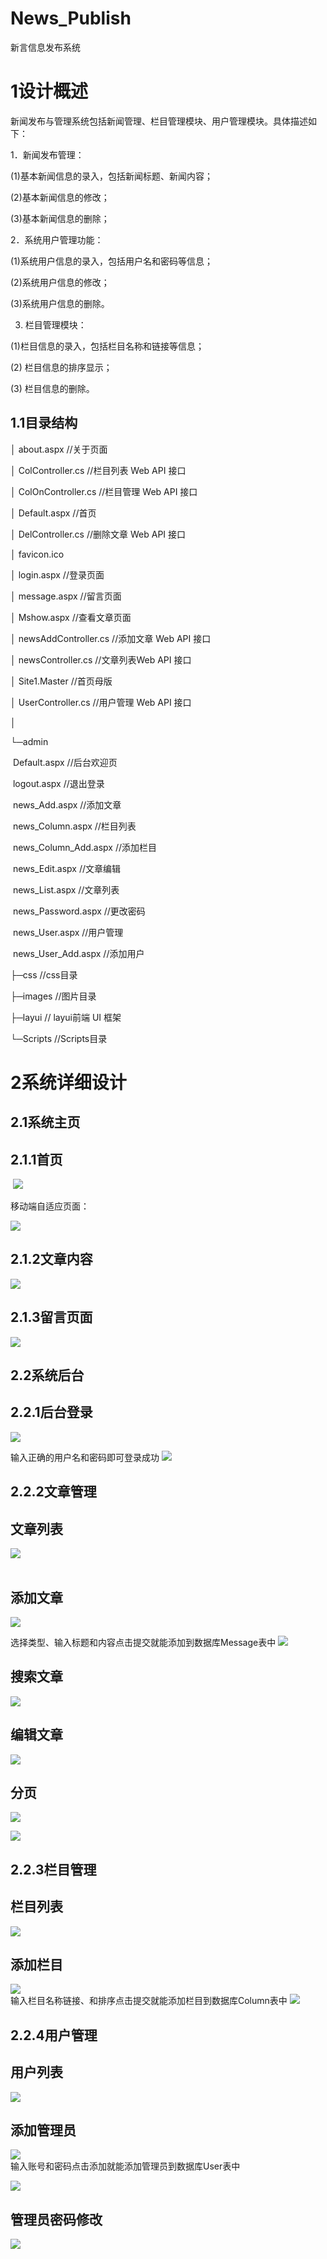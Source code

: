 # News_Publish
新言信息发布系统

# 1设计概述

新闻发布与管理系统包括新闻管理、栏目管理模块、用户管理模块。具体描述如下：

1．新闻发布管理：

(1)基本新闻信息的录入，包括新闻标题、新闻内容；

(2)基本新闻信息的修改；

(3)基本新闻信息的删除；

2．系统用户管理功能：

(1)系统用户信息的录入，包括用户名和密码等信息；

(2)系统用户信息的修改；

(3)系统用户信息的删除。

3. 栏目管理模块：

(1)栏目信息的录入，包括栏目名称和链接等信息；

(2) 栏目信息的排序显示；

(3) 栏目信息的删除。

 

## 1.1目录结构

│  about.aspx      //关于页面

│  ColController.cs      //栏目列表 Web API 接口

│  ColOnController.cs      //栏目管理 Web API 接口

│  Default.aspx      //首页

│  DelController.cs      //删除文章 Web API 接口

│  favicon.ico   

│  login.aspx      //登录页面

│  message.aspx      //留言页面

│  Mshow.aspx      //查看文章页面

│  newsAddController.cs      //添加文章 Web API 接口

│  newsController.cs       //文章列表Web API 接口

│  Site1.Master      //首页母版

│  UserController.cs      //用户管理 Web API 接口

│

└─admin

​        Default.aspx      //后台欢迎页

​        logout.aspx      //退出登录

​        news_Add.aspx       //添加文章

​        news_Column.aspx       //栏目列表

​        news_Column_Add.aspx      //添加栏目

​        news_Edit.aspx      //文章编辑

​        news_List.aspx      //文章列表

​        news_Password.aspx      //更改密码

​        news_User.aspx      //用户管理

​        news_User_Add.aspx      //添加用户

 

├─css       //css目录

├─images      //图片目录

├─layui      // layui前端 UI 框架

└─Scripts      //Scripts目录

# 2系统详细设计

## 2.1系统主页

## 2.1.1首页

​     ![](https://cdn.icewx.com/github/News_Publish/image001.png)                                             

移动端自适应页面：

   ![](https://cdn.icewx.com/github/News_Publish/image002.png)       

## 2.1.2文章内容

![](https://cdn.icewx.com/github/News_Publish/image003.png)       

## 2.1.3留言页面
  ![](https://cdn.icewx.com/github/News_Publish/image004.png)       


## 2.2系统后台

## 2.2.1后台登录
  ![](https://cdn.icewx.com/github/News_Publish/image005.png)       


输入正确的用户名和密码即可登录成功
  ![](https://cdn.icewx.com/github/News_Publish/image006.png)       


## 2.2.2文章管理

## 文章列表
  ![](https://cdn.icewx.com/github/News_Publish/image007.png)       
​    

## 添加文章
  ![](https://cdn.icewx.com/github/News_Publish/image008.png)       






选择类型、输入标题和内容点击提交就能添加到数据库Message表中
  ![](https://cdn.icewx.com/github/News_Publish/image009.png)       


## 搜索文章
  ![](https://cdn.icewx.com/github/News_Publish/image010.png)       


## 编辑文章
![](https://cdn.icewx.com/github/News_Publish/image011.png)  


## 分页
![](https://cdn.icewx.com/github/News_Publish/image012.png)  

![](https://cdn.icewx.com/github/News_Publish/image013.png)  




## 2.2.3栏目管理

## 栏目列表
![](https://cdn.icewx.com/github/News_Publish/image014.png)  




## 添加栏目
![](https://cdn.icewx.com/github/News_Publish/image015.png)  
输入栏目名称链接、和排序点击提交就能添加栏目到数据库Column表中
![](https://cdn.icewx.com/github/News_Publish/image016.png)  


## 2.2.4用户管理

## 用户列表
![](https://cdn.icewx.com/github/News_Publish/image017.png)  




## 添加管理员
![](https://cdn.icewx.com/github/News_Publish/image019.png)  
输入账号和密码点击添加就能添加管理员到数据库User表中

 ![](https://cdn.icewx.com/github/News_Publish/image018.png)  

   

## 管理员密码修改
![](https://cdn.icewx.com/github/News_Publish/image020.png)  